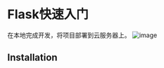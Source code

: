 # Flask快速入门
在本地完成开发，将项目部署到云服务器上。
![image](https://github.com/KiCheng/helloFlask/assets/108656173/062c6e04-79e2-41e1-ab0b-e399faf61ac9)

## Installation

